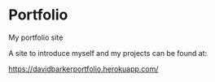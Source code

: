 # Portfolio
 My portfolio site
 
 A site to introduce myself and my projects can be found at:
 
 https://davidbarkerportfolio.herokuapp.com/

